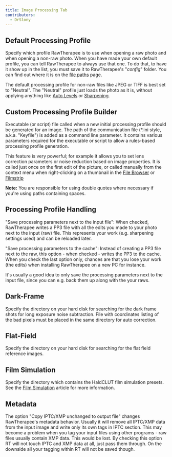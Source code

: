 ```yaml
---
title: Image Processing Tab
contributors:
  - DrSlony
---
```


## Default Processing Profile

Specify which profile RawTherapee is to use when opening a raw photo and
when opening a non-raw photo. When you have made your own default
profile, you can tell RawTherapee to always use that one. To do that, to
have it show up in the list, you must save it to RawTherapee's
"*config*" folder. You can find out where it is on the [file
paths](File_paths#Processing_Profiles.md) page.

The default processing profile for non-raw files like JPEG or TIFF is
best set to "Neutral". The "Neutral" profile just loads the photo as it
is, without applying anything like [Auto
Levels](Exposure#Auto_Levels.md) or
[Sharpening](Sharpening.md).

## Custom Processing Profile Builder

Executable (or script) file called when a new initial processing profile
should be generated for an image. The path of the communication file
(\*.ini style, a.k.a. "Keyfile") is added as a command line parameter.
It contains various parameters required for the executable or script to
allow a rules-based processing profile generation.

This feature is very powerful; for example it allows you to set lens
correction parameters or noise reduction based on image properties. It
is called just once on the first edit of the picture, or called manually
from the context menu when right-clicking on a thumbnail in the [File
Browser](The_File_Browser_Tab.md) or
[Filmstrip](The_Image_Editor_Tab#The_Filmstrip.md)

<b>Note:</b> You are responsible for using double quotes where necessary
if you're using paths containing spaces.

## Processing Profile Handling

"Save processing parameters next to the input file": When checked,
RawTherapee writes a PP3 file with all the edits you made to your photo
next to the input (raw) file. This represents your work (e.g. sharpening
settings used) and can be reloaded later.

"Save processing parameters to the cache": Instead of creating a PP3
file next to the raw, this option - when checked - writes the PP3 to the
cache. When you check the last option only, chances are that you lose
your work (the edits) when installing RawTherapee on a new PC for
instance.

It's usually a good idea to only save the processing parameters next to
the input file, since you can e.g. back them up along with the your
raws.

## Dark-Frame

Specify the directory on your hard disk for searching for the dark frame
shots for long exposure noise subtraction. File with coordinates listing
of the bad pixels must be placed in the same directory for auto
correction.

## Flat-Field

Specify the directory on your hard disk for searching for the flat field
reference images.

## Film Simulation

Specify the directory which contains the HaldCLUT film simulation
presets. See the [Film Simulation](Film_Simulation.md) article
for more information.

## Metadata

The option "Copy IPTC/XMP unchanged to output file" changes
RawTherapee's metadata behavior. Usually it will remove all IPTC/XMP
data from the input image and write only its own tags in IPTC section.
This may become a problem when you tag your input files using other
programs - raw files usually contain XMP data. This would be lost. By
checking this option RT will not touch IPTC and XMP data at all, just
pass them through. On the downside all your tagging within RT will not
be saved though.
